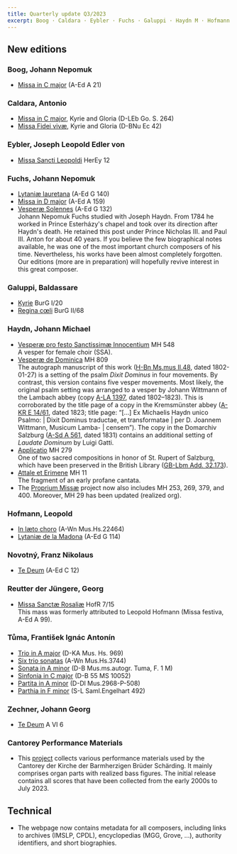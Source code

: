 ```yaml
---
title: Quarterly update Q3/2023
excerpt: Boog · Caldara · Eybler · Fuchs · Galuppi · Haydn M · Hofmann · Novotný · Reutter d.J. · Tůma · Zechner · Cantorey Performance Materials · Composer metadata
---
```


## New editions

### Boog, Johann Nepomuk

- [Missa in C major](/scores/johann-nepomuk-boog/#work-a-ed-a-21) (A-Ed A 21)<br/>


### Caldara, Antonio

- [Missa in C major](/scores/antonio-caldara/#work-d-leb-go--s--264), Kyrie and Gloria (D-LEb Go. S. 264)
- [Missa Fidei vivæ](/scores/antonio-caldara/#work-d-bnu-ec-42), Kyrie and Gloria (D-BNu Ec 42)


### Eybler, Joseph Leopold Edler von

- [Missa Sancti Leopoldi](/scores/joseph-leopold-edler-von-eybler/#work-herey-12) HerEy 12


### Fuchs, Johann Nepomuk

- [Lytaniæ lauretana](/scores/johann-nepomuk-fuchs/#work-a-ed-g-140) (A-Ed G 140)
- [Missa in D major](/scores/johann-nepomuk-fuchs/#work-a-ed-a-159) (A-Ed A 159)
- [Vesperæ Solennes](/scores/johann-nepomuk-fuchs/#work-a-ed-g-132) (A-Ed G 132)<br/>
  Johann Nepomuk Fuchs studied with Joseph Haydn. From 1784 he worked in Prince Esterházy's chapel and took over its direction after Haydn's death. He retained this post under Prince Nicholas III. and Paul III. Anton for about 40 years. If you believe the few biographical notes available, he was one of the most important church composers of his time. Nevertheless, his works have been almost completely forgotten. Our editions (more are in preparation) will hopefully revive interest in this great composer.


### Galuppi, Baldassare

- [Kyrie](/scores/baldassare-galuppi/#work-burg-i-20) BurG I/20
- [Regina cœli](/scores/baldassare-galuppi/#work-burg-ii-68) BurG II/68


### Haydn, Johann Michael

- [Vesperæ pro festo Sanctissimæ Innocentium](/scores/johann-michael-haydn/#work-mh-548) MH 548<br/>
  A vesper for female choir (SSA).
- [Vesperæ de Dominica](/scores/johann-michael-haydn/#work-mh-809star) MH 809<br/>
   The autograph manuscript of this work ([H-Bn Ms.mus II.48](https://opac.rism.info/search?id=530001730), dated 1802-01-27) is a setting of the psalm *Dixit Dominus* in four movements. By contrast, this version contains five vesper movements. Most likely, the original psalm setting was arranged to a vesper by Johann Wittmann of the Lambach abbey (copy [A-LA 1397](https://opac.rism.info/search?id=603002682), dated 1802–1823). This is corroborated by the title page of a copy in the Kremsmünster abbey ([A-KR E 14/61](https://opac.rism.info/search?id=600176395), dated 1823; title page: “[…] Ex Michaelis Haydn unico Psalmo: | Dixit Dominus traductae, et transformatae | per D. Joannem Wittmann, Musicum Lamba- | censem”). The copy in the Domarchiv Salzburg ([A-Sd A 561](https://opac.rism.info/search?id=659000641), dated 1831) contains an additional setting of *Laudate Dominum* by Luigi Gatti.
- [Applicatio](/scores/johann-michael-haydn/#work-mh-279) MH 279<br/>
  One of two sacred compositions in honor of St. Rupert of Salzburg, which have been preserved in the British Library ([GB-Lbm Add. 32.173](https://www.bl.uk/manuscripts/FullDisplay.aspx?ref=Add_MS_32173)).
- [Attale et Erimene](/scores/johann-michael-haydn/#work-mh-11) MH 11<br/>
  The fragment of an early profane cantata.
- The [Proprium Missæ](/projects/proprium-missae/) project now also includes MH 253, 269, 379, and 400. Moreover, MH 29 has been updated (realized org).


### Hofmann, Leopold

- [In læto choro](/scores/leopold-hofmann/#work-a-wn-mus-hs-22464) (A-Wn Mus.Hs.22464)
- [Lytaniæ de la Madona](/scores/leopold-hofmann/#work-a-ed-g-114) (A-Ed G 114)


### Novotný, Franz Nikolaus

- [Te Deum](/scores/franz-nikolaus-novotny/#work-a-ed-c-12) (A-Ed C 12)


### Reutter der Jüngere, Georg

- [Missa Sanctæ Rosaliæ](/scores/georg-reutter-der-juengere/#work-hofr-7-15) HofR 7/15<br/>
  This mass was formerly attributed to Leopold Hofmann (Missa festiva, A-Ed A 99).


### Tůma, František Ignác Antonín

- [Trio in A major](/scores/frantisek-ignac-antonin-tuma/#work-d-ka-mus--hs--969) (D-KA Mus. Hs. 969)
- [Six trio sonatas](/scores/frantisek-ignac-antonin-tuma/#work-a-wn-mus-hs-3744) (A-Wn Mus.Hs.3744)
- [Sonata in A minor](/scores/frantisek-ignac-antonin-tuma/#work-d-b-mus-ms-autogr--tuma-f--1-m) (D-B Mus.ms.autogr. Tuma, F. 1 M)
- [Sinfonia in C major](/scores/frantisek-ignac-antonin-tuma/#work-d-b-55-ms-10052) (D-B 55 MS 10052)
- [Partita in A minor](/scores/frantisek-ignac-antonin-tuma/#work-d-dl-mus-2968-p-508) (D-Dl Mus.2968-P-508)
- [Parthia in F minor](/scores/frantisek-ignac-antonin-tuma/#work-s-l-saml-engelhart-492) (S-L Saml.Engelhart 492)


### Zechner, Johann Georg

- [Te Deum](/scores/johann-georg-zechner/#work-a-vi-6) A VI 6


### Cantorey Performance Materials

- This [project](/projects/cantorey-performance-materials/) collects various performance materials used by the Cantorey der Kirche der Barmherzigen Brüder Schärding. It mainly comprises organ parts with realized bass figures. The initial release contains all scores that have been collected from the early 2000s to July 2023.


## Technical

- The webpage now contains metadata for all composers, including links to archives (IMSLP, CPDL), encyclopedias (MGG, Grove, …), authority identifiers, and short biographies.
